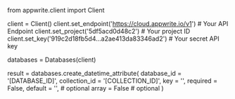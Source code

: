 from appwrite.client import Client

client = Client()
client.set_endpoint('https://cloud.appwrite.io/v1') # Your API Endpoint
client.set_project('5df5acd0d48c2') # Your project ID
client.set_key('919c2d18fb5d4...a2ae413da83346ad2') # Your secret API key

databases = Databases(client)

result = databases.create_datetime_attribute(
    database_id = '[DATABASE_ID]',
    collection_id = '[COLLECTION_ID]',
    key = '',
    required = False,
    default = '', # optional
    array = False # optional
)
